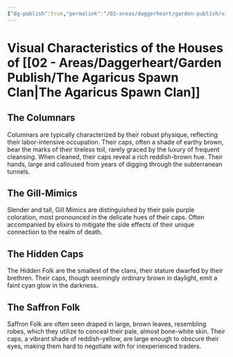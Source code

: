 ```yaml
---
{"dg-publish":true,"permalink":"/02-areas/daggerheart/garden-publish/visual-characteristics-of-the-houses-of-the-agaricus-clan/","tags":["Worldbuilding","Character"]}
---
```


# Visual Characteristics of the Houses of [[02 - Areas/Daggerheart/Garden Publish/The Agaricus Spawn Clan\|The Agaricus Spawn Clan]]
## The Columnars

Columnars are typically characterized by their robust physique, reflecting their labor-intensive occupation. Their caps, often a shade of earthy brown, bear the marks of their tireless toil, rarely graced by the luxury of frequent cleansing. When cleaned, their caps reveal a rich reddish-brown hue. Their hands, large and calloused from years of digging through the subterranean tunnels.

## The Gill-Mimics

Slender and tall, Gill Mimics are distinguished by their pale purple coloration, most pronounced in the delicate hues of their caps. Often accompanied by elixirs to mitigate the side effects of their unique connection to the realm of death.

## The Hidden Caps

The Hidden Folk are the smallest of the clans, their stature dwarfed by their brethren. Their caps, though seemingly ordinary brown in daylight, emit a faint cyan glow in the darkness.

## The Saffron Folk

Saffron Folk are often seen draped in large, brown leaves, resembling robes, which they utilize to conceal their pale, almost bone-white skin. Their caps, a vibrant shade of reddish-yellow, are large enough to obscure their eyes, making them hard to negotiate with for inexperienced traders.
